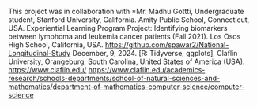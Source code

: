 This project was in collaboration with *Mr. Madhu Gottti, Undergraduate student, Stanford University, California. Amity Public School, Connecticut, USA. Experiential Learning Program Project: Identifying biomarkers between lymphoma and leukemia cancer patients (Fall 2021). Los Osos High School, California, USA. https://github.com/spawar2/National-Longitudinal-Study
December, 9, 2024.
[R: Tidyverse, ggplots],
Claflin University, Orangeburg, South Carolina, United States of America (USA). 
https://www.claflin.edu/
https://www.claflin.edu/academics-research/schools-departments/school-of-natural-sciences-and-mathematics/department-of-mathematics-computer-science/computer-science
